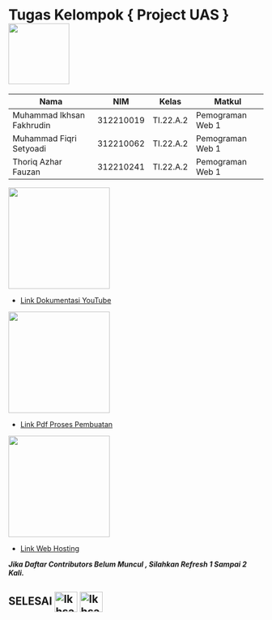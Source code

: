 # Tugas Kelompok { Project UAS } <img src=https://seeklogo.com/images/E/elephpant-mascot-php-logo-4C78D1AC4E-seeklogo.com.png width="120px">

|**Nama**|**NIM**|**Kelas**|**Matkul**|
|----|---|-----|------|
|Muhammad Ikhsan Fakhrudin|312210019|TI.22.A.2|Pemograman Web 1|
|Muhammad Fiqri Setyoadi|312210062|TI.22.A.2|Pemograman Web 1|
|Thoriq Azhar Fauzan|312210241|TI.22.A.2|Pemograman Web 1|

<img src=https://download.logo.wine/logo/YouTube/YouTube-Logo.wine.png width="200px">

- [Link Dokumentasi YouTube](https://youtu.be/5QuRxGbY0O0)

<img src=https://images.bisnis.com/posts/2021/01/14/1342816/drive.jpg width="200px">

- [Link Pdf Proses Pembuatan](https://bit.ly/3FKylNY)

<img src=https://www.setvalue.net/static/940f4088bc879934235c66a796026b9c/73822/GitHubPages.jpg width="200px">

- [Link Web Hosting](https://bit.ly/3FKylNY)

***Jika Daftar Contributors Belum Muncul , Silahkan Refresh 1 Sampai 2 Kali.***














## SELESAI <img align="center" alt="Ikhsan-Python" height="40" width="45" src="https://em-content.zobj.net/source/microsoft-teams/337/student_1f9d1-200d-1f393.png"> <img align="center" alt="Ikhsan-Python" height="40" width="45" src="https://em-content.zobj.net/thumbs/160/twitter/348/flag-indonesia_1f1ee-1f1e9.png">
